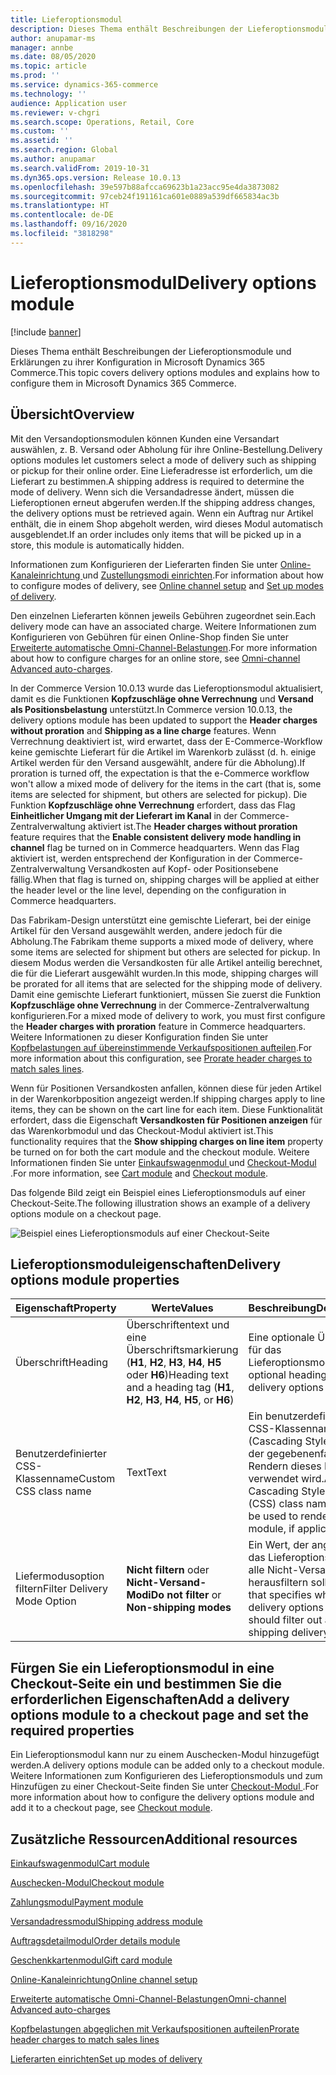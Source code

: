 ```yaml
---
title: Lieferoptionsmodul
description: Dieses Thema enthält Beschreibungen der Lieferoptionsmodule und Erklärungen zu ihrer Konfiguration in Microsoft Dynamics 365 Commerce.
author: anupamar-ms
manager: annbe
ms.date: 08/05/2020
ms.topic: article
ms.prod: ''
ms.service: dynamics-365-commerce
ms.technology: ''
audience: Application user
ms.reviewer: v-chgri
ms.search.scope: Operations, Retail, Core
ms.custom: ''
ms.assetid: ''
ms.search.region: Global
ms.author: anupamar
ms.search.validFrom: 2019-10-31
ms.dyn365.ops.version: Release 10.0.13
ms.openlocfilehash: 39e597b88afcca69623b1a23acc95e4da3873082
ms.sourcegitcommit: 97ceb24f191161ca601e0889a539df665834ac3b
ms.translationtype: HT
ms.contentlocale: de-DE
ms.lasthandoff: 09/16/2020
ms.locfileid: "3818298"
---
```

# <a name="delivery-options-module"></a><span data-ttu-id="4cb8a-103">Lieferoptionsmodul</span><span class="sxs-lookup"><span data-stu-id="4cb8a-103">Delivery options module</span></span>

[!include [banner](includes/banner.md)]

<span data-ttu-id="4cb8a-104">Dieses Thema enthält Beschreibungen der Lieferoptionsmodule und Erklärungen zu ihrer Konfiguration in Microsoft Dynamics 365 Commerce.</span><span class="sxs-lookup"><span data-stu-id="4cb8a-104">This topic covers delivery options modules and explains how to configure them in Microsoft Dynamics 365 Commerce.</span></span>

## <a name="overview"></a><span data-ttu-id="4cb8a-105">Übersicht</span><span class="sxs-lookup"><span data-stu-id="4cb8a-105">Overview</span></span>

<span data-ttu-id="4cb8a-106">Mit den Versandoptionsmodulen können Kunden eine Versandart auswählen, z. B. Versand oder Abholung für ihre Online-Bestellung.</span><span class="sxs-lookup"><span data-stu-id="4cb8a-106">Delivery options modules let customers select a mode of delivery such as shipping or pickup for their online order.</span></span> <span data-ttu-id="4cb8a-107">Eine Lieferadresse ist erforderlich, um die Lieferart zu bestimmen.</span><span class="sxs-lookup"><span data-stu-id="4cb8a-107">A shipping address is required to determine the mode of delivery.</span></span> <span data-ttu-id="4cb8a-108">Wenn sich die Versandadresse ändert, müssen die Lieferoptionen erneut abgerufen werden.</span><span class="sxs-lookup"><span data-stu-id="4cb8a-108">If the shipping address changes, the delivery options must be retrieved again.</span></span> <span data-ttu-id="4cb8a-109">Wenn ein Auftrag nur Artikel enthält, die in einem Shop abgeholt werden, wird dieses Modul automatisch ausgeblendet.</span><span class="sxs-lookup"><span data-stu-id="4cb8a-109">If an order includes only items that will be picked up in a store, this module is automatically hidden.</span></span>

<span data-ttu-id="4cb8a-110">Informationen zum Konfigurieren der Lieferarten finden Sie unter [Online-Kanaleinrichtung ](channel-setup-online.md)und [Zustellungsmodi einrichten](https://docs.microsoft.com/dynamicsax-2012/appuser-itpro/set-up-modes-of-delivery).</span><span class="sxs-lookup"><span data-stu-id="4cb8a-110">For information about how to configure modes of delivery, see [Online channel setup](channel-setup-online.md) and [Set up modes of delivery](https://docs.microsoft.com/dynamicsax-2012/appuser-itpro/set-up-modes-of-delivery).</span></span>

<span data-ttu-id="4cb8a-111">Den einzelnen Lieferarten können jeweils Gebühren zugeordnet sein.</span><span class="sxs-lookup"><span data-stu-id="4cb8a-111">Each delivery mode can have an associated charge.</span></span> <span data-ttu-id="4cb8a-112">Weitere Informationen zum Konfigurieren von Gebühren für einen Online-Shop finden Sie unter [Erweiterte automatische Omni-Channel-Belastungen](omni-auto-charges.md).</span><span class="sxs-lookup"><span data-stu-id="4cb8a-112">For more information about how to configure charges for an online store, see [Omni-channel Advanced auto-charges](omni-auto-charges.md).</span></span>

<span data-ttu-id="4cb8a-113">In der Commerce Version 10.0.13 wurde das Lieferoptionsmodul aktualisiert, damit es die Funktionen **Kopfzuschläge ohne Verrechnung** und **Versand als Positionsbelastung** unterstützt.</span><span class="sxs-lookup"><span data-stu-id="4cb8a-113">In Commerce version 10.0.13, the delivery options module has been updated to support the **Header charges without proration** and **Shipping as a line charge** features.</span></span> <span data-ttu-id="4cb8a-114">Wenn Verrechnung deaktiviert ist, wird erwartet, dass der E-Commerce-Workflow keine gemischte Lieferart für die Artikel im Warenkorb zulässt (d. h. einige Artikel werden für den Versand ausgewählt, andere für die Abholung).</span><span class="sxs-lookup"><span data-stu-id="4cb8a-114">If proration is turned off, the expectation is that the e-Commerce workflow won't allow a mixed mode of delivery for the items in the cart (that is, some items are selected for shipment, but others are selected for pickup).</span></span> <span data-ttu-id="4cb8a-115">Die Funktion **Kopfzuschläge ohne Verrechnung** erfordert, dass das Flag **Einheitlicher Umgang mit der Lieferart im Kanal** in der Commerce-Zentralverwaltung aktiviert ist.</span><span class="sxs-lookup"><span data-stu-id="4cb8a-115">The **Header charges without proration** feature requires that the **Enable consistent delivery mode handling in channel** flag be turned on in Commerce headquarters.</span></span> <span data-ttu-id="4cb8a-116">Wenn das Flag aktiviert ist, werden entsprechend der Konfiguration in der Commerce-Zentralverwaltung Versandkosten auf Kopf- oder Positionsebene fällig.</span><span class="sxs-lookup"><span data-stu-id="4cb8a-116">When that flag is turned on, shipping charges will be applied at either the header level or the line level, depending on the configuration in Commerce headquarters.</span></span>

<span data-ttu-id="4cb8a-117">Das Fabrikam-Design unterstützt eine gemischte Lieferart, bei der einige Artikel für den Versand ausgewählt werden, andere jedoch für die Abholung.</span><span class="sxs-lookup"><span data-stu-id="4cb8a-117">The Fabrikam theme supports a mixed mode of delivery, where some items are selected for shipment but others are selected for pickup.</span></span> <span data-ttu-id="4cb8a-118">In diesem Modus werden die Versandkosten für alle Artikel anteilig berechnet, die für die Lieferart ausgewählt wurden.</span><span class="sxs-lookup"><span data-stu-id="4cb8a-118">In this mode, shipping charges will be prorated for all items that are selected for the shipping mode of delivery.</span></span> <span data-ttu-id="4cb8a-119">Damit eine gemischte Lieferart funktioniert, müssen Sie zuerst die Funktion **Kopfzuschläge ohne Verrechnung** in der Commerce-Zentralverwaltung konfigurieren.</span><span class="sxs-lookup"><span data-stu-id="4cb8a-119">For a mixed mode of delivery to work, you must first configure the **Header charges with proration** feature in Commerce headquarters.</span></span> <span data-ttu-id="4cb8a-120">Weitere Informationen zu dieser Konfiguration finden Sie unter [Kopfbelastungen auf übereinstimmende Verkaufspositionen aufteilen](pro-rate-charges-matching-lines.md).</span><span class="sxs-lookup"><span data-stu-id="4cb8a-120">For more information about this configuration, see [Prorate header charges to match sales lines](pro-rate-charges-matching-lines.md).</span></span>

<span data-ttu-id="4cb8a-121">Wenn für Positionen Versandkosten anfallen, können diese für jeden Artikel in der Warenkorbposition angezeigt werden.</span><span class="sxs-lookup"><span data-stu-id="4cb8a-121">If shipping charges apply to line items, they can be shown on the cart line for each item.</span></span> <span data-ttu-id="4cb8a-122">Diese Funktionalität erfordert, dass die Eigenschaft **Versandkosten für Positionen anzeigen** für das Warenkorbmodul und das Checkout-Modul aktiviert ist.</span><span class="sxs-lookup"><span data-stu-id="4cb8a-122">This functionality requires that the **Show shipping charges on line item** property be turned on for both the cart module and the checkout module.</span></span> <span data-ttu-id="4cb8a-123">Weitere Informationen finden Sie unter [Einkaufswagenmodul ](add-cart-module.md)und [Checkout-Modul ](add-checkout-module.md).</span><span class="sxs-lookup"><span data-stu-id="4cb8a-123">For more information, see [Cart module](add-cart-module.md) and [Checkout module](add-checkout-module.md).</span></span>

<span data-ttu-id="4cb8a-124">Das folgende Bild zeigt ein Beispiel eines Lieferoptionsmoduls auf einer Checkout-Seite.</span><span class="sxs-lookup"><span data-stu-id="4cb8a-124">The following illustration shows an example of a delivery options module on a checkout page.</span></span>

![Beispiel eines Lieferoptionsmoduls auf einer Checkout-Seite](./media/ecommerce-deliveryoptions.PNG)

## <a name="delivery-options-module-properties"></a><span data-ttu-id="4cb8a-126">Lieferoptionsmoduleigenschaften</span><span class="sxs-lookup"><span data-stu-id="4cb8a-126">Delivery options module properties</span></span>

| <span data-ttu-id="4cb8a-127">Eigenschaft</span><span class="sxs-lookup"><span data-stu-id="4cb8a-127">Property</span></span> | <span data-ttu-id="4cb8a-128">Werte</span><span class="sxs-lookup"><span data-stu-id="4cb8a-128">Values</span></span> | <span data-ttu-id="4cb8a-129">Beschreibung</span><span class="sxs-lookup"><span data-stu-id="4cb8a-129">Description</span></span> |
|----------|--------|-------------|
| <span data-ttu-id="4cb8a-130">Überschrift</span><span class="sxs-lookup"><span data-stu-id="4cb8a-130">Heading</span></span> | <span data-ttu-id="4cb8a-131">Überschriftentext und eine Überschriftsmarkierung (**H1**, **H2**, **H3**, **H4**, **H5** oder **H6**)</span><span class="sxs-lookup"><span data-stu-id="4cb8a-131">Heading text and a heading tag (**H1**, **H2**, **H3**, **H4**, **H5**, or **H6**)</span></span> | <span data-ttu-id="4cb8a-132">Eine optionale Überschrift für das Lieferoptionsmodul.</span><span class="sxs-lookup"><span data-stu-id="4cb8a-132">An optional heading for the delivery options module.</span></span> |
| <span data-ttu-id="4cb8a-133">Benutzerdefinierter CSS-Klassenname</span><span class="sxs-lookup"><span data-stu-id="4cb8a-133">Custom CSS class name</span></span> | <span data-ttu-id="4cb8a-134">Text</span><span class="sxs-lookup"><span data-stu-id="4cb8a-134">Text</span></span> | <span data-ttu-id="4cb8a-135">Ein benutzerdefinierter CSS-Klassenname (Cascading Style Sheets), der gegebenenfalls zum Rendern dieses Moduls verwendet wird.</span><span class="sxs-lookup"><span data-stu-id="4cb8a-135">A custom Cascading Style Sheets (CSS) class name that will be used to render this module, if applicable.</span></span> |
| <span data-ttu-id="4cb8a-136">Liefermodusoption filtern</span><span class="sxs-lookup"><span data-stu-id="4cb8a-136">Filter Delivery Mode Option</span></span> | <span data-ttu-id="4cb8a-137">**Nicht filtern** oder **Nicht-Versand-Modi**</span><span class="sxs-lookup"><span data-stu-id="4cb8a-137">**Do not filter** or **Non-shipping modes**</span></span> | <span data-ttu-id="4cb8a-138">Ein Wert, der angibt, ob das Lieferoptionsmodul alle Nicht-Versand-Modi herausfiltern soll.</span><span class="sxs-lookup"><span data-stu-id="4cb8a-138">A value that specifies whether the delivery options module should filter out all non-shipping delivery modes.</span></span> |

## <a name="add-a-delivery-options-module-to-a-checkout-page-and-set-the-required-properties"></a><span data-ttu-id="4cb8a-139">Fürgen Sie ein Lieferoptionsmodul in eine Checkout-Seite ein und bestimmen Sie die erforderlichen Eigenschaften</span><span class="sxs-lookup"><span data-stu-id="4cb8a-139">Add a delivery options module to a checkout page and set the required properties</span></span>

<span data-ttu-id="4cb8a-140">Ein Lieferoptionsmodul kann nur zu einem Auschecken-Modul hinzugefügt werden.</span><span class="sxs-lookup"><span data-stu-id="4cb8a-140">A delivery options module can be added only to a checkout module.</span></span> <span data-ttu-id="4cb8a-141">Weitere Informationen zum Konfigurieren des Lieferoptionsmoduls und zum Hinzufügen zu einer Checkout-Seite finden Sie unter [Checkout-Modul ](add-checkout-module.md).</span><span class="sxs-lookup"><span data-stu-id="4cb8a-141">For more information about how to configure the delivery options module and add it to a checkout page, see [Checkout module](add-checkout-module.md).</span></span>

## <a name="additional-resources"></a><span data-ttu-id="4cb8a-142">Zusätzliche Ressourcen</span><span class="sxs-lookup"><span data-stu-id="4cb8a-142">Additional resources</span></span>

[<span data-ttu-id="4cb8a-143">Einkaufswagenmodul</span><span class="sxs-lookup"><span data-stu-id="4cb8a-143">Cart module</span></span>](add-cart-module.md)

[<span data-ttu-id="4cb8a-144">Auschecken-Modul</span><span class="sxs-lookup"><span data-stu-id="4cb8a-144">Checkout module</span></span>](add-checkout-module.md)

[<span data-ttu-id="4cb8a-145">Zahlungsmodul</span><span class="sxs-lookup"><span data-stu-id="4cb8a-145">Payment module</span></span>](payment-module.md)

[<span data-ttu-id="4cb8a-146">Versandadressmodul</span><span class="sxs-lookup"><span data-stu-id="4cb8a-146">Shipping address module</span></span>](ship-address-module.md)

[<span data-ttu-id="4cb8a-147">Auftragsdetailmodul</span><span class="sxs-lookup"><span data-stu-id="4cb8a-147">Order details module</span></span>](order-confirmation-module.md)

[<span data-ttu-id="4cb8a-148">Geschenkkartenmodul</span><span class="sxs-lookup"><span data-stu-id="4cb8a-148">Gift card module</span></span>](add-giftcard.md)

[<span data-ttu-id="4cb8a-149">Online-Kanaleinrichtung</span><span class="sxs-lookup"><span data-stu-id="4cb8a-149">Online channel setup</span></span>](channel-setup-online.md)

[<span data-ttu-id="4cb8a-150">Erweiterte automatische Omni-Channel-Belastungen</span><span class="sxs-lookup"><span data-stu-id="4cb8a-150">Omni-channel Advanced auto-charges</span></span>](omni-auto-charges.md)

[<span data-ttu-id="4cb8a-151">Kopfbelastungen abgeglichen mit Verkaufspositionen aufteilen</span><span class="sxs-lookup"><span data-stu-id="4cb8a-151">Prorate header charges to match sales lines</span></span>](pro-rate-charges-matching-lines.md)

[<span data-ttu-id="4cb8a-152">Lieferarten einrichten</span><span class="sxs-lookup"><span data-stu-id="4cb8a-152">Set up modes of delivery</span></span>](https://docs.microsoft.com/dynamicsax-2012/appuser-itpro/set-up-modes-of-delivery)
